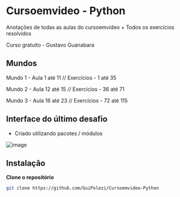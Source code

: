 # Cursoemvideo - Python

Anotações de todas as aulas do cursoemvideo + Todos os exercícios resolvidos

Curso gratuíto - Gustavo Guanabara

## Mundos
Mundo 1 - Aula 1 até 11 // Exercícios - 1 até 35

Mundo 2 - Aula 12 até 15 // Exercícios - 36 até 71

Mundo 3 - Aula 16 até 23 // Exercícios - 72 até 115

## Interface do último desafio
- Criado utilizando pacotes / módulos
  
![image](https://github.com/GuiPolezi/Cursoemvideo-Python/assets/109323435/94a96884-be17-4889-904d-931d213c88a8)


## Instalação

**Clone o repositório**
```sh
git clone https://github.com/GuiPolezi/Cursoemvideo-Python
```
